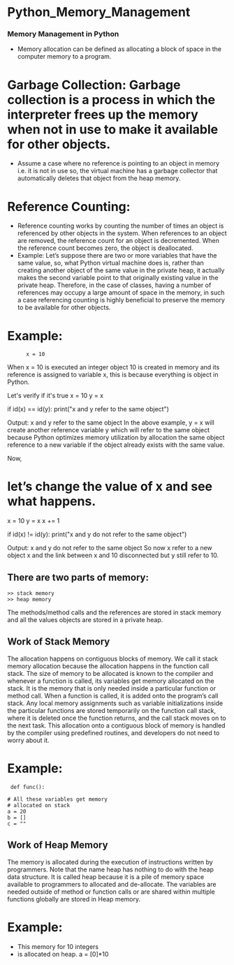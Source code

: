 # Python_Memory_Management
### Memory Management in Python
- Memory allocation can be defined as allocating a block of space in the computer memory to a program.

# Garbage Collection: Garbage collection is a process in which the interpreter frees up the memory when not in use to make it available for other objects.
- Assume a case where no reference is pointing to an object in memory i.e. it is not in use so, the virtual machine has a garbage collector that automatically deletes that object from the heap memory.

# Reference Counting:
- Reference counting works by counting the number of times an object is referenced by other objects in the system. When references to an object are removed, the reference count for an object is decremented. When the reference count becomes zero, the object is deallocated.
- Example: Let’s suppose there are two or more variables that have the same value, so, what Python virtual machine does is, rather than creating another object of the same value in the private heap, it actually makes the second variable point to that originally existing value in the private heap. Therefore, in the case of classes, having a number of references may occupy a large amount of space in the memory, in such a case referencing counting is highly beneficial to preserve the memory to be available for other objects.

# Example:
          x = 10
When x = 10 is executed an integer object 10 is created in memory and its reference is assigned to variable x, this is because everything is object in Python.

Let's verify if it's true
x = 10
y = x

if id(x) == id(y):
	print("x and y refer to the same object")

Output:
     x and y refer to the same object
In the above example, y = x will create another reference variable y which will refer to the same object because Python optimizes memory utilization by allocation the same object reference to a new variable if the object already exists with the same value.

Now,
# let’s change the value of x and see what happens.

x = 10
y = x
x += 1

if id(x) != id(y):
	print("x and y do not refer to the same object")

Output:
     x and y do not refer to the same object
So now x refer to a new object x and the link between x and 10 disconnected but y still refer to 10.

## There are two parts of memory:
    >> stack memory
    >> heap memory
    
   The methods/method calls and the references are stored in stack memory and all the values objects are stored in a private heap.

## Work of Stack Memory
   The allocation happens on contiguous blocks of memory. We call it stack memory allocation because the allocation happens in the function call stack. The size of memory to be allocated is known to the compiler and whenever a function is called, its variables get memory allocated on the stack.
   It is the memory that is only needed inside a particular function or method call. When a function is called, it is added onto the program’s call stack. Any local memory assignments such as variable initializations inside the particular functions are stored temporarily on the function call stack, where it is deleted once the function returns, and the call stack moves on to the next task. This allocation onto a contiguous block of memory is handled by the compiler using predefined routines, and developers do not need to worry about it.
  
# Example:
     def func():
		
	# All these variables get memory
	# allocated on stack
	a = 20
	b = []
	c = ""

## Work of Heap Memory
  The memory is allocated during the execution of instructions written by programmers. Note that the name heap has nothing to do with the heap data structure. It is called heap because it is a pile of memory space available to programmers to allocated and de-allocate. The variables are needed outside of method or function calls or are shared within multiple functions globally are stored in Heap memory.
  
  # Example:
  - This memory for 10 integers
  - is allocated on heap.
    a = [0]*10

